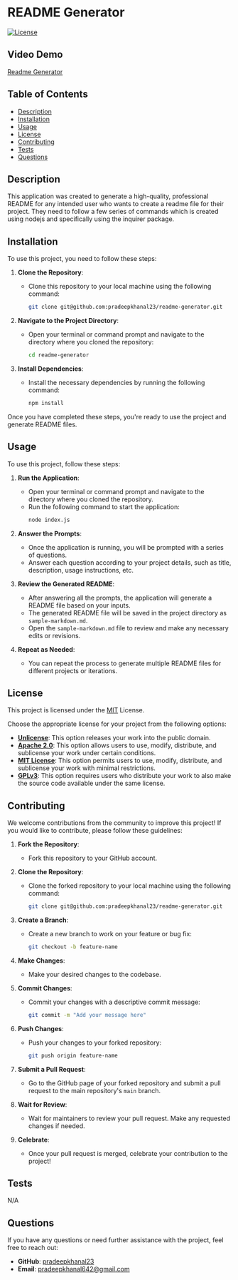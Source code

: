# README Generator

[![License](https://img.shields.io/badge/License-MIT-blue.svg)](https://opensource.org/licenses/MIT)

## Video Demo

[Readme Generator](https://youtu.be/YYBWVCgFsT4)

## Table of Contents

- [Description](#description)
- [Installation](#installation)
- [Usage](#usage)
- [License](#license)
- [Contributing](#contributing)
- [Tests](#tests)
- [Questions](#questions)

## Description

This application was created to generate a high-quality, professional README for any intended user who wants to create a readme file for their project. They need to follow a few series of commands which is created using nodejs and specifically using the inquirer package.

## Installation

To use this project, you need to follow these steps:

1. **Clone the Repository**:

   - Clone this repository to your local machine using the following command:
     ```sh
     git clone git@github.com:pradeepkhanal23/readme-generator.git
     ```

2. **Navigate to the Project Directory**:

   - Open your terminal or command prompt and navigate to the directory where you cloned the repository:
     ```sh
     cd readme-generator
     ```

3. **Install Dependencies**:
   - Install the necessary dependencies by running the following command:
     ```sh
     npm install
     ```

Once you have completed these steps, you're ready to use the project and generate README files.

## Usage

To use this project, follow these steps:

1. **Run the Application**:

   - Open your terminal or command prompt and navigate to the directory where you cloned the repository.
   - Run the following command to start the application:
     ```sh
     node index.js
     ```

2. **Answer the Prompts**:

   - Once the application is running, you will be prompted with a series of questions.
   - Answer each question according to your project details, such as title, description, usage instructions, etc.

3. **Review the Generated README**:

   - After answering all the prompts, the application will generate a README file based on your inputs.
   - The generated README file will be saved in the project directory as `sample-markdown.md`.
   - Open the `sample-markdown.md` file to review and make any necessary edits or revisions.

4. **Repeat as Needed**:
   - You can repeat the process to generate multiple README files for different projects or iterations.

## License

This project is licensed under the [MIT](https://opensource.org/licenses/MIT) License.

Choose the appropriate license for your project from the following options:

- **[Unlicense](https://unlicense.org/)**: This option releases your work into the public domain.
- **[Apache 2.0](https://www.apache.org/licenses/LICENSE-2.0)**: This option allows users to use, modify, distribute, and sublicense your work under certain conditions.
- **[MIT License](https://opensource.org/licenses/MIT)**: This option permits users to use, modify, distribute, and sublicense your work with minimal restrictions.
- **[GPLv3](https://www.gnu.org/licenses/gpl-3.0.en.html)**: This option requires users who distribute your work to also make the source code available under the same license.

## Contributing

We welcome contributions from the community to improve this project! If you would like to contribute, please follow these guidelines:

1. **Fork the Repository**:

   - Fork this repository to your GitHub account.

2. **Clone the Repository**:

   - Clone the forked repository to your local machine using the following command:
     ```sh
     git clone git@github.com:pradeepkhanal23/readme-generator.git
     ```

3. **Create a Branch**:

   - Create a new branch to work on your feature or bug fix:
     ```sh
     git checkout -b feature-name
     ```

4. **Make Changes**:

   - Make your desired changes to the codebase.

5. **Commit Changes**:

   - Commit your changes with a descriptive commit message:
     ```sh
     git commit -m "Add your message here"
     ```

6. **Push Changes**:

   - Push your changes to your forked repository:
     ```sh
     git push origin feature-name
     ```

7. **Submit a Pull Request**:

   - Go to the GitHub page of your forked repository and submit a pull request to the main repository's `main` branch.

8. **Wait for Review**:

   - Wait for maintainers to review your pull request. Make any requested changes if needed.

9. **Celebrate**:
   - Once your pull request is merged, celebrate your contribution to the project!

## Tests

N/A

## Questions

If you have any questions or need further assistance with the project, feel free to reach out:

- **GitHub**: [pradeepkhanal23](https://github.com/pradeepkhanal23)
- **Email**: [pradeepkhanal642@gmail.com](mailto:pradeepkhanal642@gmail.com)
